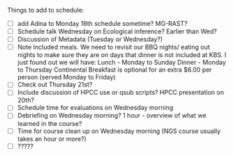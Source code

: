 Things to add to schedule:

- [ ] add Adina to Monday 18th schedule sometime?  MG-RAST?
- [ ] Schedule talk Wednesday on Ecological inference? Earlier than Wed?
- [ ] Discussion of Metadata (Tuesday or Wednesday?)
- [ ] Note Included meals.  We need to revisit our BBQ nights/ eating out nights to make sure they are on days that dinner is not included at KBS.  I just found out we will have:
          Lunch - Monday to Sunday
          Dinner - Monday to Thursday
          Continental Breakfast is optional for an extra $6.00 per person (served Monday to Friday)
- [ ] Check out Thursday 21st?
- [ ] Include discussion of HPCC use or qsub scripts? HPCC presentation on 20th?
- [ ] Schedule time for evaluations on Wednesday morning
- [ ] Debriefing on Wednesday morning?  1 hour - overview of what we learned in the course?
- [ ] Time for course clean up on Wednesday morning (NGS course usually takes an hour or more?)
- [ ] ?????
